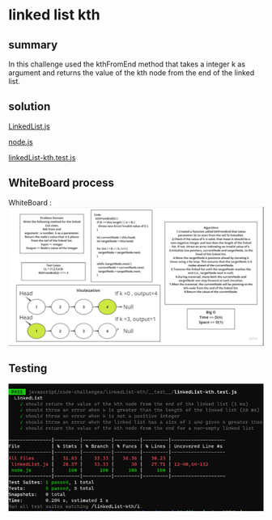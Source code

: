# linked list kth
## summary 
In this challenge used the kthFromEnd method that takes a integer k as argument and returns the value of the kth node from the end of the linked list.

## solution 
[LinkedList.js](/javascript/code-challenges/linkedList-kth/lib/linkedList.js)

[node.js](/javascript/code-challenges/linkedList-kth/lib/node.js)

[linkedList-kth.test.js](/javascript/code-challenges/linkedList-kth/__test__/linkedList-kth.test.js)
## WhiteBoard process
 WhiteBoard :
 ![Kth](./wb-kth.png)

## Testing
 ![test](./kth-test.png)